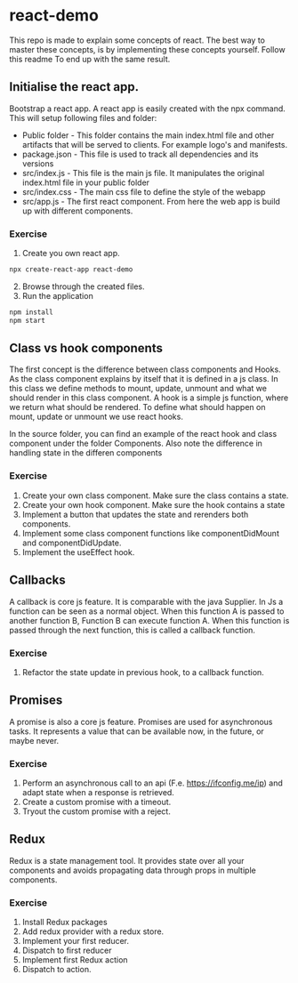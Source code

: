 # react-demo
This repo is made to explain some concepts of react. 
The best way to master these concepts, is by implementing these concepts yourself. 
Follow this readme To end up with the same result.

## Initialise the react app. 

Bootstrap a react app. A react app is easily created with the npx command. This will setup following files and folder:
 - Public folder - This folder contains the main index.html file and other artifacts that will be served to clients. For example logo's and manifests.
 - package.json - This file is used to track all dependencies and its versions
 - src/index.js - This file is the main js file. It manipulates the original index.html file in your public folder
 - src/index.css - The main css file to define the style of the webapp
 - src/app.js - The first react component. From here the web app is build up with different components.

### Exercise
1) Create you own react app.
```bash
npx create-react-app react-demo 
```
2) Browse through the created files.
3) Run the application
```bash
npm install
npm start 
```

## Class vs hook components
The first concept is the difference between class components and Hooks. As the class component explains by itself that it is defined in a js class. 
In this class we define methods to mount, update, unmount and what we should render in this class component.
A hook is a simple js function, where we return what should be rendered. To define what should happen on mount, update or unmount we use react hooks.

In the source folder, you can find an example of the react hook and class component under the folder Components. 
Also note the difference in handling state in the differen components

### Exercise
1) Create your own class component. Make sure the class contains a state.
2) Create your own hook component. Make sure the hook contains a state
3) Implement a button that updates the state and rerenders both components.
4) Implement some class component functions like componentDidMount and componentDidUpdate.
5) Implement the useEffect hook.

## Callbacks
A callback is core js feature. It is comparable with the java Supplier. 
In Js a function can be seen as a normal object. When this function A is passed to another function B, Function B can execute function A. 
When this function is passed through the next function, this is called a callback function.
### Exercise
1) Refactor the state update in previous hook, to a callback function.

## Promises
A promise is also a core js feature. Promises are used for asynchronous tasks. 
It represents a value that can be available now, in the future, or maybe never.

### Exercise
1) Perform an asynchronous call to an api (F.e. https://ifconfig.me/ip) and adapt state when a response is retrieved.
2) Create a custom promise with a timeout. 
3) Tryout the custom promise with a reject. 

## Redux
Redux is a state management tool. It provides state over all your components and avoids propagating data through props in multiple components.

### Exercise
1) Install Redux packages
2) Add redux provider with a redux store.
3) Implement your first reducer.
4) Dispatch to first reducer
5) Implement first Redux action
6) Dispatch to action.